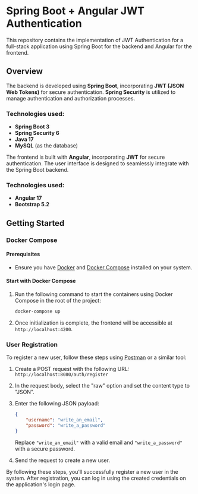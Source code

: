 # Spring Boot + Angular JWT Authentication

This repository contains the implementation of JWT Authentication for a full-stack application using Spring Boot for the backend and Angular for the frontend.

## Overview

The backend is developed using **Spring Boot**, incorporating **JWT (JSON Web Tokens)** for secure authentication. **Spring Security** is utilized to manage authentication and authorization processes.

### Technologies used:

- **Spring Boot 3**
- **Spring Security 6**
- **Java 17**
- **MySQL** (as the database)

The frontend is built with **Angular**, incorporating **JWT** for secure authentication. The user interface is designed to seamlessly integrate with the Spring Boot backend.

### Technologies used:

- **Angular 17**
- **Bootstrap 5.2**

## Getting Started

### Docker Compose

#### Prerequisites

- Ensure you have [Docker](https://www.docker.com/) and [Docker Compose](https://docs.docker.com/compose/install/) installed on your system.

#### Start with Docker Compose

1. Run the following command to start the containers using Docker Compose in the root of the project:

    ```bash
    docker-compose up
    ```

2. Once initialization is complete, the frontend will be accessible at `http://localhost:4200`.

### User Registration

To register a new user, follow these steps using [Postman](https://www.postman.com/) or a similar tool:

1. Create a POST request with the following URL: `http://localhost:8080/auth/register`

2. In the request body, select the "raw" option and set the content type to "JSON".

3. Enter the following JSON payload:

    ```json
    {
        "username": "write_an_email",
        "password": "write_a_password"
    }
    ```

    Replace `"write_an_email"` with a valid email and `"write_a_password"` with a secure password.

4. Send the request to create a new user.

By following these steps, you'll successfully register a new user in the system. After registration, you can log in using the created credentials on the application's login page.


